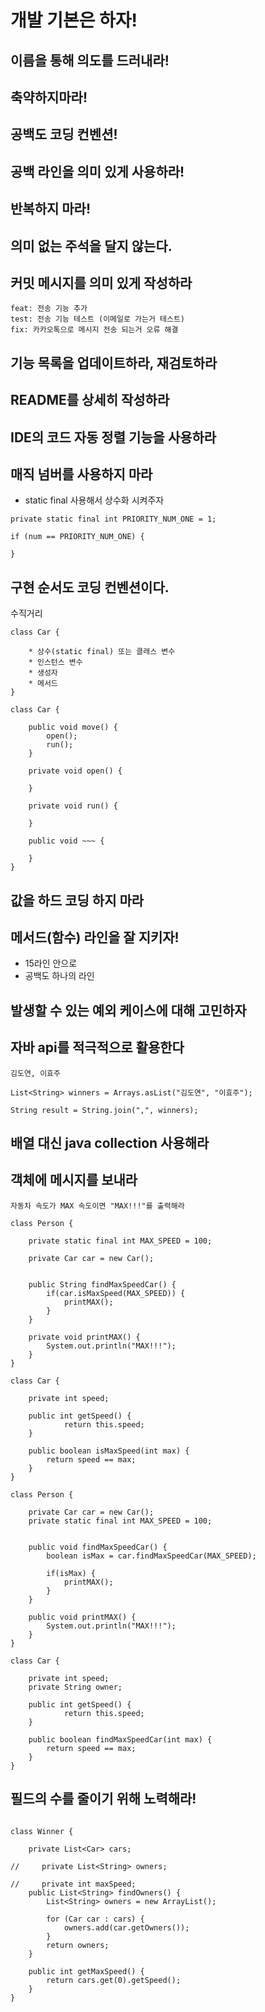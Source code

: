# 개발 기본은 하자!

## 이름을 통해 의도를 드러내라!

## 축약하지마라!

## 공백도 코딩 컨벤션!

## 공백 라인을 의미 있게 사용하라!

## 반복하지 마라!

## 의미 없는 주석을 달지 않는다.

## 커밋 메시지를 의미 있게 작성하라
```
feat: 전송 기능 추가
test: 전송 기능 테스트 (이메일로 가는거 테스트)
fix: 카카오톡으로 메시지 전송 되는거 오류 해결
```

## 기능 목록을 업데이트하라, 재검토하라

## README를 상세히 작성하라

## IDE의 코드 자동 정렬 기능을 사용하라

## 매직 넘버를 사용하지 마라

* static final 사용해서 상수화 시켜주자

```java=
private static final int PRIORITY_NUM_ONE = 1;

if (num == PRIORITY_NUM_ONE) {
	
}
```

## 구현 순서도 코딩 컨벤션이다.

수직거리

```java=
class Car {
	
	* 상수(static final) 또는 클래스 변수
	* 인스턴스 변수
	* 생성자
	* 메서드
}
```

```java=
class Car {
	
	public void move() {
		open();
		run();
	}
	
	private void open() {
		
	}
	
	private void run() {
		
	}
	
	public void ~~~ {
		
	}
}
```

## 값을 하드 코딩 하지 마라

## 메서드(함수) 라인을 잘 지키자!

* 15라인 안으로
* 공백도 하나의 라인

## 발생할 수 있는 예외 케이스에 대해 고민하자

## 자바 api를 적극적으로 활용한다

```java=
김도연, 이효주

List<String> winners = Arrays.asList("김도연", "이효주");

String result = String.join(",", winners);
```

## 배열 대신 java collection 사용해라


## 객체에 메시지를 보내라

```java=
자동차 속도가 MAX 속도이면 "MAX!!!"를 출력해라

class Person {
	
    private static final int MAX_SPEED = 100;
  
    private Car car = new Car();

	
    public String findMaxSpeedCar() {
        if(car.isMaxSpeed(MAX_SPEED)) {
            printMAX();
        }
    }

    private void printMAX() {
        System.out.println("MAX!!!");
    }
}

class Car {
	
    private int speed;
    
    public int getSpeed() {
		    return this.speed;
    }
    
    public boolean isMaxSpeed(int max) {
        return speed == max;
    }
}

```

```java=
class Person {
	
	private Car car = new Car();
	private static final int MAX_SPEED = 100;

	
	public void findMaxSpeedCar() {
        boolean isMax = car.findMaxSpeedCar(MAX_SPEED);
        
        if(isMax) {
            printMAX();
        }
    }

    public void printMAX() {
        System.out.println("MAX!!!");
    }
}

class Car {
	
    private int speed;
    private String owner;
    
    public int getSpeed() {
		    return this.speed;
    }
    
    public boolean findMaxSpeedCar(int max) {
        return speed == max;
    }
}
```

## 필드의 수를 줄이기 위해 노력해라!

```java=

class Winner {
    
    private List<Car> cars;
    
//     private List<String> owners;
    
//     private int maxSpeed;
    public List<String> findOwners() {
        List<String> owners = new ArrayList();
        
        for (Car car : cars) {
            owners.add(car.getOwners());
        }
        return owners;
    }
    
    public int getMaxSpeed() {
        return cars.get(0).getSpeed();
    }
}

```


